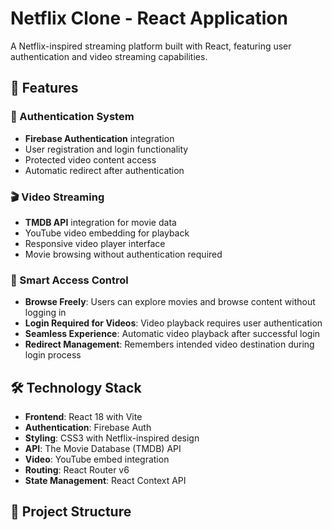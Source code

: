 # Netflix Clone - React Application

A Netflix-inspired streaming platform built with React, featuring user authentication and video streaming capabilities.

## 🚀 Features

### 🔐 Authentication System
- **Firebase Authentication** integration
- User registration and login functionality
- Protected video content access
- Automatic redirect after authentication

### 🎬 Video Streaming
- **TMDB API** integration for movie data
- YouTube video embedding for playback
- Responsive video player interface
- Movie browsing without authentication required

### 🎯 Smart Access Control
- **Browse Freely**: Users can explore movies and browse content without logging in
- **Login Required for Videos**: Video playback requires user authentication
- **Seamless Experience**: Automatic video playback after successful login
- **Redirect Management**: Remembers intended video destination during login process

## 🛠️ Technology Stack

- **Frontend**: React 18 with Vite
- **Authentication**: Firebase Auth
- **Styling**: CSS3 with Netflix-inspired design
- **API**: The Movie Database (TMDB) API
- **Video**: YouTube embed integration
- **Routing**: React Router v6
- **State Management**: React Context API

## 📁 Project Structure
